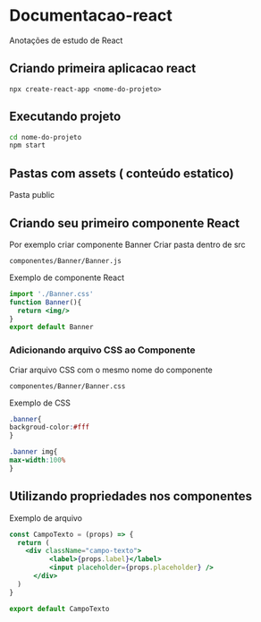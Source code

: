 # Documentacao-react
Anotações de estudo de React

## Criando primeira aplicacao react
``` npx create-react-app <nome-do-projeto> ```

## Executando projeto
``` bash
cd nome-do-projeto 
npm start
```
## Pastas com assets ( conteúdo estatico)
 Pasta public
 
## Criando seu primeiro componente React
Por exemplo criar componente Banner
Criar pasta dentro de src
```
componentes/Banner/Banner.js
```
Exemplo de componente React

```jsx
import './Banner.css'
function Banner(){
  return <img/>
}
export default Banner
```
### Adicionando arquivo CSS ao Componente
Criar arquivo CSS com o mesmo nome do componente
```
componentes/Banner/Banner.css
```
Exemplo de CSS
```css
.banner{
backgroud-color:#fff
}

.banner img{
max-width:100%
}
```

## Utilizando propriedades nos componentes
Exemplo de arquivo
```jsx
const CampoTexto = (props) => {
  return (
    <div className="campo-texto">
          <label>{props.label}</label>
          <input placeholder={props.placeholder} />
      </div>
  )
}

export default CampoTexto
```

